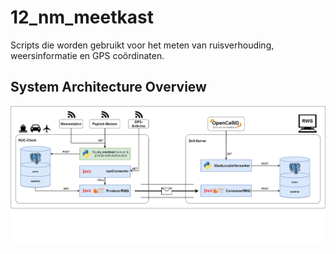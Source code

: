 # 12_nm_meetkast
Scripts die worden gebruikt voor het meten van ruisverhouding, weersinformatie en GPS coördinaten.

## System Architecture Overview
![Integration with other CFNS systems](integration12_nm_meetkast.png)
